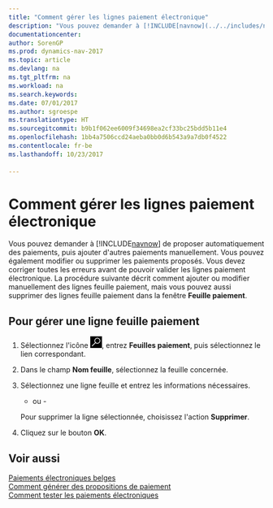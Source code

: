 ```yaml
---
title: "Comment gérer les lignes paiement électronique"
description: "Vous pouvez demander à [!INCLUDE[navnow](../../includes/navnow_md.md)] de proposer automatiquement des paiements, puis ajouter d'autres paiements manuellement. Vous pouvez également modifier ou supprimer les paiements proposés."
documentationcenter: 
author: SorenGP
ms.prod: dynamics-nav-2017
ms.topic: article
ms.devlang: na
ms.tgt_pltfrm: na
ms.workload: na
ms.search.keywords: 
ms.date: 07/01/2017
ms.author: sgroespe
ms.translationtype: HT
ms.sourcegitcommit: b9b1f062ee6009f34698ea2cf33bc25bdd5b11e4
ms.openlocfilehash: 1bb4a7506ccd24aeba0bb0d6b543a9a7db0f4522
ms.contentlocale: fr-be
ms.lasthandoff: 10/23/2017

---
```

# <a name="how-to-manage-electronic-payment-lines"></a>Comment gérer les lignes paiement électronique
Vous pouvez demander à [!INCLUDE[navnow](../../includes/navnow_md.md)] de proposer automatiquement des paiements, puis ajouter d'autres paiements manuellement. Vous pouvez également modifier ou supprimer les paiements proposés. Vous devez corriger toutes les erreurs avant de pouvoir valider les lignes paiement électronique. La procédure suivante décrit comment ajouter ou modifier manuellement des lignes feuille paiement, mais vous pouvez aussi supprimer des lignes feuille paiement dans la fenêtre **Feuille paiement**.  

## <a name="to-manage-a-payment-journal-line"></a>Pour gérer une ligne feuille paiement  

1.  Sélectionnez l'icône ![Rechercher une page ou un état](../../media/ui-search/search_small.png "icône Rechercher une page ou un état"), entrez **Feuilles paiement**, puis sélectionnez le lien correspondant.  
2.  Dans le champ **Nom feuille**, sélectionnez la feuille concernée.  
3.  Sélectionnez une ligne feuille et entrez les informations nécessaires.  

     - ou -  

    Pour supprimer la ligne sélectionnée, choisissez l'action **Supprimer**.  

4.  Cliquez sur le bouton **OK**.  
  
## <a name="see-also"></a>Voir aussi  
 [Paiements électroniques belges](belgian-electronic-payments.md)   
 [Comment générer des propositions de paiement](how-to-generate-payment-suggestions.md)   
 [Comment tester les paiements électroniques](how-to-test-electronic-payments.md)

